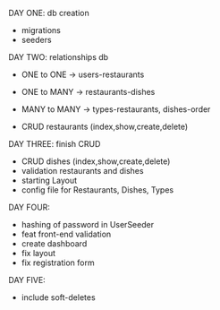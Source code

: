 DAY ONE: db creation

-   migrations
-   seeders

DAY TWO: relationships db

-   ONE to ONE -> users-restaurants
-   ONE to MANY -> restaurants-dishes
-   MANY to MANY -> types-restaurants, dishes-order

-   CRUD restaurants (index,show,create,delete)

DAY THREE: finish CRUD

-   CRUD dishes (index,show,create,delete)
-   validation restaurants and dishes
-   starting Layout
-   config file for Restaurants, Dishes, Types

DAY FOUR:

-   hashing of password in UserSeeder
-   feat front-end validation
-   create dashboard
-   fix layout
-   fix registration form

DAY FIVE:

-   include soft-deletes
